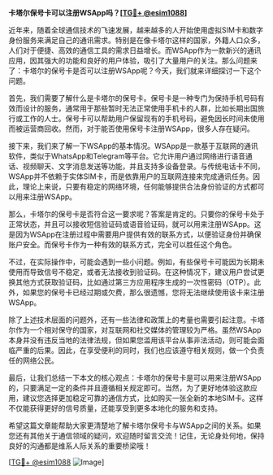 **卡塔尔保号卡可以注册WSApp吗？[[TG💪+ @esim1088](https://t.me/s/esim1088)]**

近年来，随着全球通信技术的飞速发展，越来越多的人开始使用虚拟SIM卡和数字身份服务来满足自己的通讯需求。特别是在像卡塔尔这样的国家，外籍人口众多，人们对于便捷、高效的通信工具的需求日益增长。而WSApp作为一款新兴的通讯应用，因其强大的功能和良好的用户体验，吸引了大量用户的关注。那么问题来了：卡塔尔的保号卡是否可以注册WSApp呢？今天，我们就来详细探讨一下这个问题。

首先，我们需要了解什么是卡塔尔的保号卡。保号卡是一种专门为保持手机号码有效而设计的服务，通常用于那些暂时无法正常使用手机卡的人群，比如长期出国旅行或工作的人士。保号卡可以帮助用户保留现有的手机号码，避免因长时间未使用而被运营商回收。然而，对于能否使用保号卡注册WSApp，很多人存在疑问。

接下来，我们来了解一下WSApp的基本情况。WSApp是一款基于互联网的通讯软件，类似于WhatsApp和Telegram等平台。它允许用户通过网络进行语音通话、视频聊天、文字消息发送等功能，并且支持多设备登录。与传统电话卡不同，WSApp并不依赖于实体SIM卡，而是依靠用户的互联网连接来完成通讯任务。因此，理论上来说，只要有稳定的网络环境，任何能够提供合法身份验证的方式都可以用来注册WSApp。

那么，卡塔尔的保号卡是否符合这一要求呢？答案是肯定的。只要你的保号卡处于正常状态，并且可以接收短信验证码或语音验证码，就可以用来注册WSApp。这是因为WSApp在注册过程中需要用户提供有效的联系方式，以便验证身份并确保账户安全。而保号卡作为一种有效的联系方式，完全可以胜任这个角色。

不过，在实际操作中，可能会遇到一些小问题。例如，有些保号卡可能因为长期未使用而导致信号不稳定，或者无法接收到验证码。在这种情况下，建议用户尝试更换其他方式获取验证码，比如通过第三方应用程序生成的一次性密码（OTP）。此外，如果您的保号卡已经过期或欠费，那么很遗憾，您将无法继续使用该卡来注册WSApp。

除了上述技术层面的问题外，还有一些法律和政策上的考量也需要引起注意。卡塔尔作为一个相对保守的国家，对互联网和社交媒体的管理较为严格。虽然WSApp本身并没有违反当地的法律法规，但如果您滥用该平台从事非法活动，则可能会面临严重的后果。因此，在享受便利的同时，我们也应该遵守相关规则，做一个负责任的网络公民。

最后，让我们总结一下本文的核心观点：卡塔尔的保号卡是可以用来注册WSApp的，只要满足一定的条件并且遵循相关规定即可。当然，为了更好地体验这款应用，建议您选择更加稳定可靠的通信方式，比如购买一张全新的本地SIM卡。这样不仅能获得更好的信号质量，还能享受到更多本地化的服务和支持。

希望这篇文章能帮助大家更清楚地了解卡塔尔保号卡与WSApp之间的关系。如果您还有其他关于通信领域的疑问，欢迎随时留言交流！记住，无论身处何地，保持良好的沟通都是维系人际关系的重要桥梁哦！

[[TG💪+ @esim1088](https://t.me/s/esim1088) ![Image](https://i.postimg.cc/4NQfJmqS/Snipaste-2025-05-13-00-14-12.png)]
